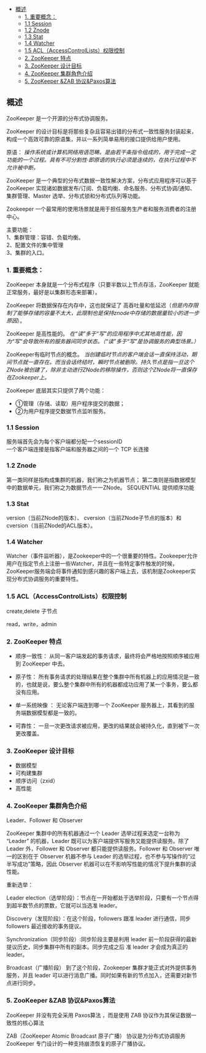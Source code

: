 <!-- TOC -->

- [概述](#概述)
    - [1. 重要概念：](#1-重要概念)
    - [1.1 Session](#11-session)
    - [1.2 Znode](#12-znode)
    - [1.3 Stat](#13-stat)
    - [1.4 Watcher](#14-watcher)
    - [1.5 ACL（AccessControlLists）权限控制](#15-aclaccesscontrollists权限控制)
    - [2. ZooKeeper 特点](#2-zookeeper-特点)
    - [3. ZooKeeper 设计目标](#3-zookeeper-设计目标)
    - [4. ZooKeeper 集群角色介绍](#4-zookeeper-集群角色介绍)
    - [5. ZooKeeper &ZAB 协议&Paxos算法](#5-zookeeper-zab-协议paxos算法)

<!-- /TOC -->
## 概述
ZooKeeper 是一个开源的分布式协调服务。

ZooKeeper 的设计目标是将那些复杂且容易出错的分布式一致性服务封装起来，构成一个高效可靠的原语集，并以一系列简单易用的接口提供给用户使用。

原语： *操作系统或计算机网络用语范畴。是由若干条指令组成的，用于完成一定功能的一个过程。具有不可分割性·即原语的执行必须是连续的，在执行过程中不允许被中断。*

ZooKeeper 是一个典型的分布式数据一致性解决方案，分布式应用程序可以基于 ZooKeeper 实现诸如数据发布/订阅、负载均衡、命名服务、分布式协调/通知、集群管理、Master 选举、分布式锁和分布式队列等功能。

Zookeeper 一个最常用的使用场景就是用于担任服务生产者和服务消费者的注册中心。

主要功能：  
1、集群管理：容错、负载均衡。  
2、配置文件的集中管理  
3、集群的入口。  


### 1. 重要概念：

ZooKeeper 本身就是一个分布式程序（只要半数以上节点存活，ZooKeeper 就能正常服务，最好是以集群形态来部署）。

ZooKeeper 将数据保存在内存中，这也就保证了 高吞吐量和低延迟（*但是内存限制了能够存储的容量不太大，此限制也是保持znode中存储的数据量较小的进一步原因*）。

ZooKeeper 是高性能的。 *在“读”多于“写”的应用程序中尤其地高性能，因为“写”会导致所有的服务器间同步状态。（“读”多于“写”是协调服务的典型场景。）*

ZooKeeper有临时节点的概念。 *当创建临时节点的客户端会话一直保持活动，期间节点就一直存在。而当会话终结时，瞬时节点被删除。持久节点是指一旦这个ZNode被创建了，除非主动进行ZNode的移除操作，否则这个ZNode将一直保存在Zookeeper上。*

ZooKeeper 底层其实只提供了两个功能：
* ①管理（存储、读取）用户程序提交的数据；
* ②为用户程序提交数据节点监听服务。


### 1.1 Session   
服务端首先会为每个客户端都分配一个sessionID  
一个客户端连接是指客户端和服务器之间的一个 TCP 长连接

### 1.2 Znode

第一类同样是指构成集群的机器，我们称之为机器节点；
第二类则是指数据模型中的数据单元，我们称之为数据节点一一ZNode。
SEQUENTIAL 提供顺序功能

### 1.3 Stat 
version（当前ZNode的版本）、
cversion（当前ZNode子节点的版本）和 
cversion（当前ZNode的ACL版本）。

### 1.4 Watcher
Watcher（事件监听器），是Zookeeper中的一个很重要的特性。Zookeeper允许用户在指定节点上注册一些Watcher，并且在一些特定事件触发的时候，ZooKeeper服务端会将事件通知到感兴趣的客户端上去，该机制是Zookeeper实现分布式协调服务的重要特性。

### 1.5 ACL（AccessControlLists）权限控制
create,delete 子节点

read，write，admin

### 2. ZooKeeper 特点

* 顺序一致性： 从同一客户端发起的事务请求，最终将会严格地按照顺序被应用到 ZooKeeper 中去。

* 原子性： 所有事务请求的处理结果在整个集群中所有机器上的应用情况是一致的，也就是说，要么整个集群中所有的机器都成功应用了某一个事务，要么都没有应用。

* 单一系统映像 ： 无论客户端连到哪一个 ZooKeeper 服务器上，其看到的服务端数据模型都是一致的。

* 可靠性： 一旦一次更改请求被应用，更改的结果就会被持久化，直到被下一次更改覆盖。


### 3. ZooKeeper 设计目标
* 数据模型
* 可构建集群
* 顺序访问（zxid）
* 高性能

### 4. ZooKeeper 集群角色介绍
Leader、Follower 和 Observer

ZooKeeper 集群中的所有机器通过一个 Leader 选举过程来选定一台称为 “Leader” 的机器，Leader 既可以为客户端提供写服务又能提供读服务。除了 Leader 外，Follower 和 Observer 都只能提供读服务。Follower 和 Observer 唯一的区别在于 Observer 机器不参与 Leader 的选举过程，也不参与写操作的“过半写成功”策略，因此 Observer 机器可以在不影响写性能的情况下提升集群的读性能。

重新选举：  

Leader election（选举阶段）：节点在一开始都处于选举阶段，只要有一个节点得到超半数节点的票数，它就可以当选准 leader。

Discovery（发现阶段）：在这个阶段，followers 跟准 leader 进行通信，同步 followers 最近接收的事务提议。

Synchronization（同步阶段）:同步阶段主要是利用 leader 前一阶段获得的最新提议历史，同步集群中所有的副本。同步完成之后 准 leader 才会成为真正的 leader。

Broadcast（广播阶段） 到了这个阶段，Zookeeper 集群才能正式对外提供事务服务，并且 leader 可以进行消息广播。同时如果有新的节点加入，还需要对新节点进行同步。


### 5. ZooKeeper &ZAB 协议&Paxos算法
ZooKeeper 并没有完全采用 Paxos算法 ，而是使用 ZAB 协议作为其保证数据一致性的核心算法    

ZAB（ZooKeeper Atomic Broadcast 原子广播） 协议是为分布式协调服务 ZooKeeper 专门设计的一种支持崩溃恢复的原子广播协议。
